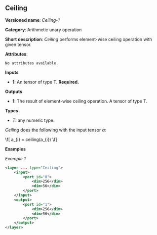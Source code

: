 ## Ceiling <a name="Ceiling"></a>

**Versioned name**: *Ceiling-1*

**Category**: Arithmetic unary operation 

**Short description**: *Ceiling* performs element-wise ceiling operation with given tensor.

**Attributes**:

    No attributes available.

**Inputs**

* **1**: An tensor of type T. **Required.**

**Outputs**

* **1**: The result of element-wise ceiling operation. A tensor of type T.

**Types**

* *T*: any numeric type.

*Ceiling* does the following with the input tensor *a*:

\f[
a_{i} = ceiling(a_{i})
\f]

**Examples**

*Example 1*

```xml
<layer ... type="Ceiling">
    <input>
        <port id="0">
            <dim>256</dim>
            <dim>56</dim>
        </port>
    </input>
    <output>
        <port id="1">
            <dim>256</dim>
            <dim>56</dim>
        </port>
    </output>
</layer>
```

